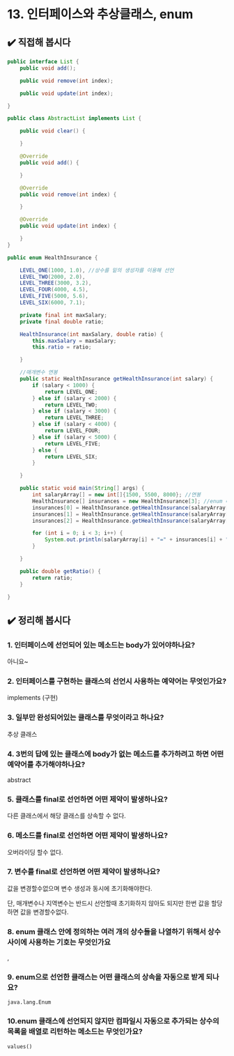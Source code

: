 # 13. 인터페이스와 추상클래스, enum

## ✔️ 직접해 봅시다

```java
public interface List {
    public void add();

    public void remove(int index);

    public void update(int index);

}
```

```java
public class AbstractList implements List {

    public void clear() {

    }

    @Override
    public void add() {

    }

    @Override
    public void remove(int index) {

    }

    @Override
    public void update(int index) {

    }
}
```

```java
public enum HealthInsurance {

    LEVEL_ONE(1000, 1.0), //상수를 밑의 생성자를 이용해 선언
    LEVEL_TWO(2000, 2.0),
    LEVEL_THREE(3000, 3.2),
    LEVEL_FOUR(4000, 4.5),
    LEVEL_FIVE(5000, 5.6),
    LEVEL_SIX(6000, 7.1);

    private final int maxSalary;
    private final double ratio;

    HealthInsurance(int maxSalary, double ratio) {
        this.maxSalary = maxSalary;
        this.ratio = ratio;

    }

    //매개변수 연봉
    public static HealthInsurance getHealthInsurance(int salary) {
        if (salary < 1000) {
            return LEVEL_ONE;
        } else if (salary < 2000) {
            return LEVEL_TWO;
        } else if (salary < 3000) {
            return LEVEL_THREE;
        } else if (salary < 4000) {
            return LEVEL_FOUR;
        } else if (salary < 5000) {
            return LEVEL_FIVE;
        } else {
            return LEVEL_SIX;
        }

    }

    public static void main(String[] args) {
        int salaryArray[] = new int[]{1500, 5500, 8000}; //연봉
        HealthInsurance[] insurances = new HealthInsurance[3]; //enum 배열
        insurances[0] = HealthInsurance.getHealthInsurance(salaryArray[0]);
        insurances[1] = HealthInsurance.getHealthInsurance(salaryArray[1]);
        insurances[2] = HealthInsurance.getHealthInsurance(salaryArray[2]);

        for (int i = 0; i < 3; i++) {
            System.out.println(salaryArray[i] + "=" + insurances[i] + "," + insurances[i].getRatio());
        }

    }

    public double getRatio() {
        return ratio;
    }

}
```

## ✔️ 정리해 봅시다

### 1. 인터페이스에 선언되어 있는 메소드는 body가 있어야하나요?

아니요~

### 2. 인터페이스를 구현하는 클래스의 선언시 사용하는 예약어는 무엇인가요?

implements (구현)

### 3. 일부만 완성되어있는 클래스를 무엇이라고 하나요?

추상 클래스

### 4. 3번의 답에 있는 클래스에 body가 없는 메소드를 추가하려고 하면 어떤 예약어를 추가해야하나요?

abstract

### 5. 클래스를 final로 선언하면 어떤 제약이 발생하나요?

다른 클래스에서 해당 클래스를 상속할 수 없다.

### 6. 메소드를 final로 선언하면 어떤 제약이 발생하나요?

오버라이딩 할수 없다.

### 7. 변수를 final로 선언하면 어떤 제약이 발생하나요?

값을 변경할수없으며 변수 생성과 동시에 초기화해야한다.

단, 매개변수나 지역변수는 반드시 선언할때 초기화하지 않아도 되지만 한번 값을 할당하면 값을 변경할수없다.

### 8. enum 클래스 안에 정의하는 여러 개의 상수들을 나열하기 위해서 상수 사이에 사용하는 기호는 무엇인가요

,

### 9. enum으로 선언한 클래스는 어떤 클래스의 상속을 자동으로 받게 되나요?

`java.lang.Enum`

### 10.enum 클래스에 선언되지 않지만 컴파일시 자동으로 추가되는 상수의 목록을 배열로 리턴하는 메소드는 무엇인가요?

`values()`